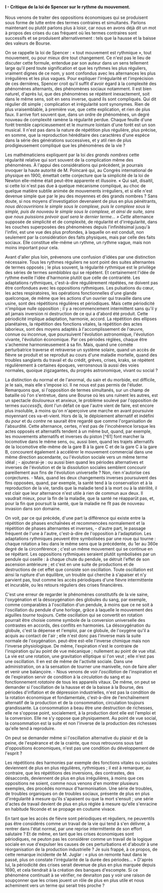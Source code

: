 #### I - Critique de la loi de Spencer sur le rythme du mouvement.

Nous venons de traiter des oppositions économiques qui se produisent sous forme de lutte entre des termes contraires et simultanés. Parlons maintenant ou plutôt parlons plus à loisir, car nous en avons déjà dit un mot à propos des crises du cas fréquent où les termes contraires sont successifs et se produisent alternativement : tels que la hausse et la baisse des valeurs de Bourse.

On se rappelle la loi de Spencer : « tout mouvement est rythmique », tout mouvement, ou pour mieux dire tout changement. Ce n'est pas le lieu de discuter cette formule, entendue par son auteur dans un sens tellement large qu'il perd toute signification et que les rythmes les plus réguliers, vraiment dignes de ce nom, y sont confondus avec les alternances les plus irrégulières et les plus vagues. Pour expliquer l'irrégularité et l'imprécision de ces dernières, Spencer croit qu'il suffit d'avoir égard à la complexité des phénomènes alternants, des phénomènes sociaux notamment. Il est bien naturel, d'après lui, que des phénomènes se répètent inexactement, soit dans le même sens, soit en sens inverse, quand ils sont compliqués. Qui dit régulier dit simple ; complication et irrégularité sont synonymes. Rien de plus vraisemblable, à première vue, que cette explication, et rien de plus faux. Il arrive fort souvent que, dans un ordre de phénomènes, un degré nouveau de complexité ramène la régularité perdue. Chaque feuille d'une forêt tremble capricieusement et le murmure lointain d'une forêt est un son musical. Il n'est pas dans la nature de répétition plus régulière, plus précise, en somme, que la reproduction héréditaire des caractères d'une espèce dans la série des générations successives, et y atil rien de plus prodigieusement compliqué que les phénomènes de la vie ?

Les mathématiciens expliquent par la loi _des grands nombres_ cette régularité relative qui sort souvent de la complication même des phénomènes. À l'appui des considérations qui précèdent, je pourrais invoquer la haute autorité de M. Poincaré qui, au Congrès international de physique en 1900, émettait cette conjecture que la simplicité de la loi de Newton elle-même était peut-être apparente et illusoire. « Qui sait, disaitil, si cette loi n'est pas due à quelque mécanisme compliqué, au choc de quelque matière subtile animée de mouvements irréguliers, et si elle n'est devenue simple que par le jeu des moyennes et des grands nombres ? Sans doute, si nos moyens d'investigation devenaient de plus en plus pénétrants, _nous découvririons le simple sous le complexe, puis le complexe sous le simple, puis de nouveau le simple sous le complexe, et ainsi de suite, sans que nous puissions prévoir quel sera le dernier terme… » Cette_ alternance supposée de simplicité et de complexité, de régularité et d'irrégularité, dans les couches superposées des phénomènes depuis l'infinitésimal jusqu'à l'infini, est une vue des plus profondes, à laquelle on est conduit, non seulement par la considération des faits physiques, mais par celle des faits sociaux. Elle constitue elle-même un rythme, un rythme vague, mais non moins important pour cela.

Avant d'aller plus loin, prévenons une confusion d'idées par une distinction nécessaire. Tous les rythmes réguliers ne sont point des suites alternantes de termes opposés ; le plus souvent, la régularité rythmique est le privilège des séries de termes _semblables_ qui se répètent. Et certainement l'idée de rythme éveille l'idée d'harmonie plutôt que celle de contrariété. Les adaptations rythmiques, c'est-à-dire régulièrement répétées, ne doivent pas être confondues avec les oppositions rythmiques. Les pulsations du cœur, les actes respiratoires, les opérations fonctionnelles d'une glande quelconque, de même que les actions d'un ouvrier qui travaille dans une usine, sont des répétitions régulières et périodiques. Mais cette périodicité n'implique nulle opposition ; il y a recommencement intermittent sans qu'il y ait jamais inversion ni destruction de ce qui a d'abord été produit. Cette périodicité implique adaptation, harmonie, accord. La répétition des ellipses planétaires, la répétition des fonctions vitales, la répétition des actes laborieux, sont des moyens adaptés à l'accomplissement de l'œuvre, connue ou inconnue, que poursuivent l'évolution astronomique, l'évolution vivante, l'évolution économique. Par ces périodes réglées, chaque être s'achemine harmonieusement à sa fin. Mais, quand une comète perturbatrice traverse et retraverse un système solaire, quand un accès de fièvre se produit et se reproduit au cours d'une maladie mortelle, quand des troubles sanglants du travail et du crédit, grèves, crises, kraks, se répètent régulièrement à certaines époques, verronsnous là aussi des voies normales, quoique zigzagantes, du progrès astronomique, vivant ou social ?

La distinction du normal et de l'anormal, du sain et du morbide, est difficile, je le sais, mais elle s'impose ici. Il ne nous est pas permis de l'éluder. Remarquons que, si l'opposition de termes simultanés, sur un champ de bataille où l'on s'entretue, dans une Bourse où les uns ruinent les autres, est un spectacle douloureux et anxieux, le problème soulevé par l'opposition de termes _successifs,_ dont l'un défait ce que l'autre vient de faire, est encore plus insoluble, à moins qu'on n'aperçoive une marche en avant poursuivie moyennant ces va-et-vient. Hors de là, le déploiement alternatif et indéfini du _pour_ et du _contre_ ne saurait être regardé que comme l'organisation de l'absurdité. Cette alternance, certes, n'est pas de l'incohérence lorsque les actes opposés et alternatifs tendent à un même but, quand, par exemple, les mouvements alternatifs et inverses du piston [^61] font marcher la locomotive dans le même sens, ou, aussi bien, quand les trajets alternatifs de la locomotive elle-même de la gare B à la gare C et de la gare C à la gare B, concourent également à accélérer le mouvement commercial dans une même direction ascendante, ou l'évolution sociale vers un même terme idéal ; - ajouterai-je : ou aussi bien quand les périodes alternatives et inverses de l'évolution et de la dissolution sociales semblent concourir pareillement aux fins de l'évolution universelle ? Non, rien n'autorise ces conjectures. - Mais, quand les deux changements inverses poursuivent des fins opposées, quand, par exemple, la santé tend à la conservation et à la reproduction de la vie, tandis que la maladie tend à la mort ou à la stérilité, il est clair que leur alternance n'est utile à rien de commun aux deux. Il vaudrait mieux, pour la fin de la maladie, que la santé ne réapparût pas, et, pour la fin que poursuit la santé, que la maladie ne fît pas de nouveau invasion dans son domaine.

On voit, par ce qui précède, d'une part la différence qui existe entre la répétition de phases enchaînées et recommencées normalement et la répétition de phases alternantes et inverses, - d'autre part, le passage fréquent de l'une à l'autre, c'est-à-dire de l'opposition à l'adaptation. Les adaptations rythmiques peuvent être symbolisées par une roue qui tourne : chaque rotation a lieu dans le même sens que la précédente, du 1er au 360e degré de la circonférence ; c'est un même mouvement qui se continue en se répétant. Les oppositions rythmiques seraient plutôt symbolisées par un pendule qui oseille : à chaque chute du pendule, se détruit l'effet de son ascension antérieure ; et c'est en une suite de productions et de destructions de cet effet que consiste son oscillation. Toute oscillation est ainsi la rupture d'un équilibre, un trouble qui cherche à s'apaiser et n'y parvient pas, tout comme les accès périodiques d'une fièvre intermittente et incurable, ou les retours réguliers des crises financières.

C'est une erreur de regarder le phénomènes constitutifs de la vie saine, l'oxygénation et la désoxygénation des globules du sang, par exemple, comme comparables à l'oscillation d'un pendule, à moins que ce ne soit à l'oscillation du pendule d'une horloge, grâce à laquelle le mouvement des aiguilles _tourne_ toujours. Cette oscillation qui se convertit en rotation pourrait être choisie comme symbole de la conversion universelle des contrastes en accords, des conflits en harmonies. La désoxygénation du globule, c'est la dépense et l'emploi, par ce globule, de l'oxygène qu'il a acquis au contact de l'air ; elle n'est donc pas l'inverse mais la suite normale de l'oxygénation. peut-être est-elle l'inverse chimique mais non l'inverse physiologique. De même, l'expiration n'est le contraire de l'inspiration qu'au point de vue mécanique ; nullement au point de vue vital. La vie est une rotation, une gravitation elliptique si l'on veut ; elle n'est pas une oscillation. Il en est de même de l'activité sociale. Dans une administration, on a la sensation de tourner une manivelle, non de faire aller et venir une balançoire. - Nous venons de voir _l'oscillation_ de l'inspiration et de l'expiration servir de condition à la _circulation_ du sang et au fonctionnement _rotatoire_ de tous les appareils vitaux. De même, on peut se demander si l'oscillation de la hausse et de la baisse à la Bourse, des périodes d'inflation et de dépression industrielles, n'est pas la condition de la rotation économique et fondamentale, c'est-à-dire de l'enchaînement alternatif de la production et de la consommation, circulation toujours grandissante. La consommation a beau être une destruction de richesses, elle ne s'oppose point, socialement, à la production dont elle est l'emploi et la conversion. Elle ne s'y oppose que physiquement. Au point de vue social, la consommation est la suite et non l'inverse de la production des richesses qu'elle tend à reproduire.

On peut se demander même si l'oscillation alternative du plaisir et de la peine, de l'espérance et de la crainte, que nous retrouvons sous tant d'oppositions économiques, n'est pas une condition du développement de l'esprit ?

Les répétitions des harmonies par exemple des fonctions vitales ou sociales deviennent de plus en plus régulières, rythmiques ; il est à remarquer, au contraire, que les répétitions des inversions, des contrastes, des désaccords, deviennent de plus en plus irrégulières, à moins que ces oppositions ne soient, comme nous venons d'en montrer plusieurs exemples, des procédés normaux d'harmonisation. Une série de troubles, de troubles organiques on de troubles sociaux, présente de plus en plus d'irrégularité à mesure qu'ils s'apaisent ou que la mort s'ensuit ; une série d'actes de travail devient de plus en plus réglée à mesure qu'elle s'enracine en habitude féconde et se propage en coutume vivace.

En tant que les accès de fièvre sont périodiques et réguliers, ne peuventils pas être considérés comme un travail de la vie qui tend à s'en délivrer, à rentrer dans l'état normal, par une reprise intermittente de son effort salutaire ? Et de même, en tant que les crises économiques sont périodiques, ne peuton pas les considérer comme un travail de la logique sociale en vue d'expulser les causes de ces perturbations et d'aboutir à une réorganisation de la production industrielle ? Je suis frappé, à ce propos, de cette remarque incidente de M. Juglar : « plus on remonte haut dans le passé, plus on constate l'irrégularité de la durée des périodes… » D'après lui, la périodicité des crises serait devenue de plus en plus marquée depuis 1690, et cela tiendrait à la création des banques d'escompte. Si ce phénomène continuait à se vérifier, ne devraiton pas y voir une raison de soupçonner que les crises jouent un rôle de plus en plus utile et nous acheminent vers un terme qui serait très proche ?
